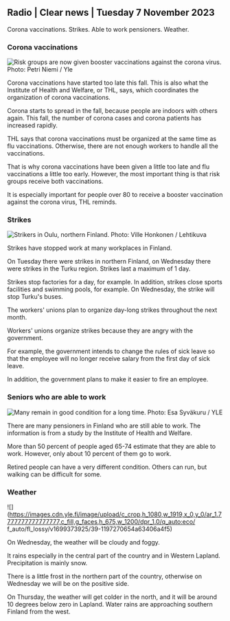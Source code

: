 ## Radio \| Clear news \| Tuesday 7 November 2023

Corona vaccinations. Strikes. Able to work pensioners. Weather.

### Corona vaccinations

![Risk groups are now given booster vaccinations against the corona virus. Photo: Petri Niemi / Yle](https://images.cdn.yle.fi/image/upload/c_crop,h_2266,w_4027,x_0,y_0/ar_1.7777777777777777,c_fill,g_faces,h_675,w_1200/dpr_1.0/q_auto:eco/f_auto/fl_lossy/v1675253861/39-99789363046bc0166b4)

Corona vaccinations have started too late this fall. This is also what the Institute of Health and Welfare, or THL, says, which coordinates the organization of corona vaccinations.

Corona starts to spread in the fall, because people are indoors with others again. This fall, the number of corona cases and corona patients has increased rapidly.

THL says that corona vaccinations must be organized at the same time as flu vaccinations. Otherwise, there are not enough workers to handle all the vaccinations.

That is why corona vaccinations have been given a little too late and flu vaccinations a little too early. However, the most important thing is that risk groups receive both vaccinations.

It is especially important for people over 80 to receive a booster vaccination against the corona virus, THL reminds.

### Strikes

![Strikers in Oulu, northern Finland. Photo: Ville Honkonen / Lehtikuva](https://images.cdn.yle.fi/image/upload/c_crop,h_2880,w_5120,x_0,y_533/ar_1.7777777777777777,c_fill,g_faces,h_675,w_1200/dpr_1.0/q_auto:eco/f_auto/fl_lossy/v1699368229/39-11968696549f7933eb81)

Strikes have stopped work at many workplaces in Finland.

On Tuesday there were strikes in northern Finland, on Wednesday there were strikes in the Turku region. Strikes last a maximum of 1 day.

Strikes stop factories for a day, for example. In addition, strikes close sports facilities and swimming pools, for example. On Wednesday, the strike will stop Turku's buses.

The workers' unions plan to organize day-long strikes throughout the next month.

Workers' unions organize strikes because they are angry with the government.

For example, the government intends to change the rules of sick leave so that the employee will no longer receive salary from the first day of sick leave.

In addition, the government plans to make it easier to fire an employee.

### Seniors who are able to work

![Many remain in good condition for a long time. Photo: Esa Syväkuru / YLE](https://images.cdn.yle.fi/image/upload/c_crop,h_3375,w_6000,x_0,y_47/ar_1.7777777777777777,c_fill,g_faces,h_675,w_1200/dpr_1.0/q_auto:eco/f_auto/fl_lossy/v1568642672/39-5915475d7f9625891ee)

There are many pensioners in Finland who are still able to work. The information is from a study by the Institute of Health and Welfare.

More than 50 percent of people aged 65-74 estimate that they are able to work. However, only about 10 percent of them go to work.

Retired people can have a very different condition. Others can run, but walking can be difficult for some.

### Weather

![](https://images.cdn.yle.fi/image/upload/c_crop,h_1080,w_1919,x_0,y_0/ar_1.7777777777777777,c_fill,g_faces,h_675,w_1200/dpr_1.0/q_auto:eco/ f_auto/fl_lossy/v1699373925/39-1197270654a63406a4f5)

On Wednesday, the weather will be cloudy and foggy.

It rains especially in the central part of the country and in Western Lapland. Precipitation is mainly snow.

There is a little frost in the northern part of the country, otherwise on Wednesday we will be on the positive side.

On Thursday, the weather will get colder in the north, and it will be around 10 degrees below zero in Lapland. Water rains are approaching southern Finland from the west.
